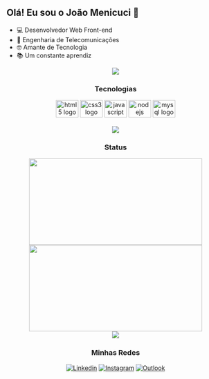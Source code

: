 ## Olá! Eu sou o João Menicuci 👋

* 💻 Desenvolvedor Web Front-end
* 📡 Engenharia de Telecomunicações
* 🤓 Amante de Tecnologia
* 📚 Um constante aprendiz

<div align="center">

<img src="https://user-images.githubusercontent.com/73097560/115834477-dbab4500-a447-11eb-908a-139a6edaec5c.gif"> 

 ### Tecnologias
 
 <div>
    <img src="https://cdn.jsdelivr.net/gh/devicons/devicon/icons/html5/html5-plain.svg" height="40" width="52" alt="html5 logo" />
    <img src="https://cdn.jsdelivr.net/gh/devicons/devicon/icons/css3/css3-plain.svg" height="40" width="52" alt="css3 logo"/>
    <img src="https://cdn.jsdelivr.net/gh/devicons/devicon/icons/javascript/javascript-plain.svg" height="40" width="52" alt="javascript logo" />
    <img src="https://cdn.jsdelivr.net/gh/devicons/devicon/icons/nodejs/nodejs-plain.svg" height="40" width="52" alt="nodejs logo" />
    <img src="https://cdn.jsdelivr.net/gh/devicons/devicon/icons/mysql/mysql-plain.svg" height="40" width="52" alt="mysql logo"/>
 </div>
 <br>
 
<img src="https://user-images.githubusercontent.com/73097560/115834477-dbab4500-a447-11eb-908a-139a6edaec5c.gif"> 

### Status

 <div>
    <img height="200px" width="400px" src="https://github-readme-stats.vercel.app/api?username=joaomenicuci&show_icons=true&include_all_commits=true&count_private=true&hide_border=true&title_color=6875d4&icon_color=6875d4&text_color=808080&bg_color=00000000"/>
   <img height="200px" width="400px" src="https://github-readme-stats.vercel.app/api/top-langs/?username=joaomenicuci&layout=compact&langs_count=7&hide_border=true&title_color=6875d4&icon_color=6875d4&text_color=808080&bg_color=00000000"/>
 </div>
 
<img src="https://user-images.githubusercontent.com/73097560/115834477-dbab4500-a447-11eb-908a-139a6edaec5c.gif"> 
 
### <center>Minhas Redes

[![Linkedin](https://img.shields.io/badge/LinkedIn-0077B5?style=for-the-badge&logo=linkedin&logoColor=white)](https://www.linkedin.com/in/joaomenicuci/)
[![Instagram](https://img.shields.io/badge/Instagram-E4405F?style=for-the-badge&logo=instagram&logoColor=white)](https://www.instagram.com/joaomenicuci/)
[![Outlook](https://img.shields.io/badge/Microsoft_Outlook-0078D4?style=for-the-badge&logo=microsoft-outlook&logoColor=white)](mailto:joao_menicuci@hotmail.com)
</div>

